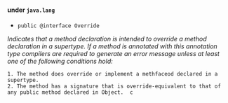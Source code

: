 #### under `java.lang` 

- `public @interface Override`

*Indicates that a method declaration is intended to override a method declaration in a supertype. If a method is annotated with this annotation type compilers are required to generate an error message unless at least one of the following conditions hold:*

    1. The method does override or implement a methfaceod declared in a supertype.
    2. The method has a signature that is override-equivalent to that of any public method declared in Object.  c
